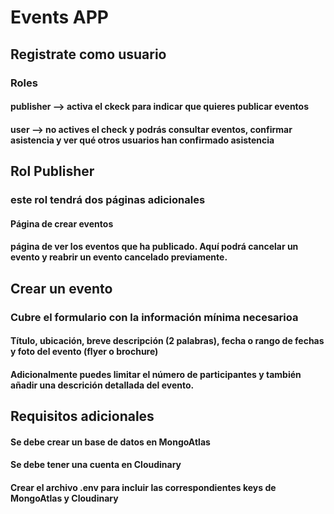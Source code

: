 # Events APP
## Registrate como usuario
### Roles 
#### publisher --> activa el ckeck para indicar que quieres publicar eventos
#### user --> no actives el check y podrás consultar eventos, confirmar asistencia y ver qué otros usuarios han confirmado asistencia

## Rol Publisher
### este rol tendrá dos páginas adicionales
#### Página de crear eventos
#### página de ver los eventos que ha publicado. Aquí podrá cancelar un evento y reabrir un evento cancelado previamente.


## Crear un evento
### Cubre el formulario con la información mínima necesarioa
#### Título, ubicación, breve descripción (2 palabras), fecha o rango de fechas y foto del evento (flyer o brochure)
#### Adicionalmente puedes limitar el número de participantes y también añadir una descrición detallada del evento.


## Requisitos adicionales
#### Se debe crear un base de datos en MongoAtlas
#### Se debe tener una cuenta en Cloudinary
#### Crear el archivo .env para incluir las correspondientes keys de MongoAtlas y Cloudinary
